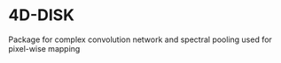 # 4D-DISK

Package for complex convolution network and spectral pooling used for pixel-wise mapping
